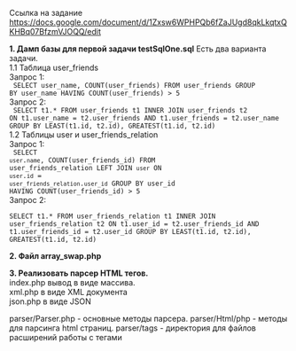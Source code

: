 Ссылка на задание  https://docs.google.com/document/d/1Zxsw6WPHPQb6fZaJUgd8qkLkqtxQKHBq07BfzmVJOQQ/edit

**1. Дамп базы для первой задачи testSqlOne.sql**
Есть два варианта задачи.<br>
1.1 Таблица user_friends<br>
Запрос 1:
<br><code>
SELECT user_name, COUNT(user_friends) 
FROM user_friends 
GROUP BY user_name 
HAVING COUNT(user_friends) > 5
</code><br>
Запрос 2:
<br><code>
SELECT t1.* 
FROM user_friends t1 
INNER JOIN user_friends t2 ON t1.user_name = t2.user_friends AND t1.user_friends = t2.user_name 
GROUP BY LEAST(t1.id, t2.id), GREATEST(t1.id, t2.id)
</code><br>
1.2 Таблицы user и user_friends_relation<br>
Запрос 1:
<br><code>
SELECT `user`.`name`, COUNT(user_friends_id) 
FROM user_friends_relation 
LEFT JOIN `user` ON `user`.`id` = `user_friends_relation`.`user_id` 
GROUP BY user_id 
HAVING COUNT(user_friends_id) > 5
</code><br>
Запрос 2:
<br><code>
SELECT t1.* 
FROM user_friends_relation t1 
INNER JOIN user_friends_relation t2 ON t1.user_id = t2.user_friends_id AND t1.user_friends_id = t2.user_id 
GROUP BY LEAST(t1.id, t2.id), GREATEST(t1.id, t2.id)
</code><br>

**2. Файл array_swap.php<br>**

**3. Реализовать парсер HTML тегов.**
<br>index.php вывод в виде массива.
<br>xml.php в виде XML документа
<br>json.php в виде JSON

parser/Parser.php - основные методы парсера.
parser/Html/php - методы для парсинга html страниц.
parser/tags - директория для файлов расширений работы с тегами
